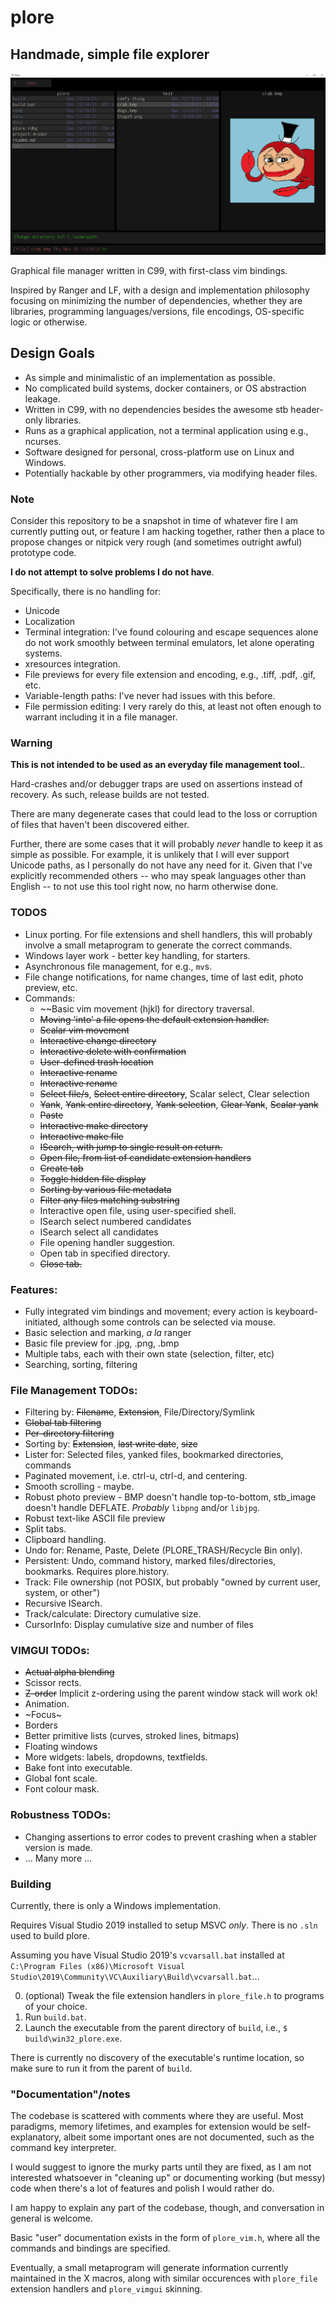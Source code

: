 # plore
## Handmade, simple file explorer
![plore 0.1.5](docs/plore-v-0-1-5.png)

Graphical file manager written in C99, with first-class vim bindings. 

Inspired by Ranger and LF, with a design and implementation philosophy focusing on minimizing the number of dependencies, whether they are libraries, programming languages/versions, file encodings, OS-specific logic or otherwise.

## Design Goals
* As simple and minimalistic of an implementation as possible. 
* No complicated build systems, docker containers, or OS abstraction leakage.
* Written in C99, with no dependencies besides the awesome stb header-only libraries.
* Runs as a graphical application, not a terminal application using e.g., ncurses.
* Software designed for personal, cross-platform use on Linux and Windows.
* Potentially hackable by other programmers, via modifying header files.

### Note
Consider this repository to be a snapshot in time of whatever fire I am currently putting out, or feature I am hacking together, rather then a place to propose changes or nitpick very rough (and sometimes outright awful) prototype code.

**I do not attempt to solve problems I do not have**. 

Specifically, there is no handling for:
- Unicode
- Localization
- Terminal integration: I've found colouring and escape sequences alone do not work smoothly between terminal emulators, let alone operating systems.
- xresources integration.
- File previews for every file extension and encoding, e.g., .tiff, .pdf, .gif, etc.
- Variable-length paths: I've never had issues with this before.
- File permission editing: I very rarely do this, at least not often enough to warrant including it in a file manager.

### Warning 
**This is not intended to be used as an everyday file management tool.**.

Hard-crashes and/or debugger traps are used on assertions instead of recovery. As such, release builds are not tested.

There are many degenerate cases that could lead to the loss or corruption of files that haven't been discovered either.

Further, there are some cases that it will probably *never* handle to keep it as simple as possible. 
For example, it is unlikely that I will ever support Unicode paths, as I personally do not have any need for it. Given that I've explicitly recommended others -- who may speak languages other than English -- to not use this tool right now, no harm otherwise done.

### TODOS
* Linux porting.
  For file extensions and shell handlers, this will probably involve a small metaprogram to generate the correct commands.
* Windows layer work - better key handling, for starters.
* Asynchronous file management, for e.g., `mv`s.
* File change notifications, for name changes, time of last edit, photo preview, etc.
* Commands:
   - ~~Basic vim movement (hjkl) for directory traversal.
   - ~~Moving 'into' a file opens the default extension handler.~~
   - ~~Scalar vim movement~~
   - ~~Interactive change directory~~
   - ~~Interactive delete with confirmation~~
   - ~~User-defined trash location~~
   - ~~Interactive rename~~
   - ~~Interactive rename~~
   - ~~Select file/s~~, ~~Select entire directory~~, Scalar select, Clear selection
   - ~~Yank~~, ~~Yank entire directory~~, ~~Yank selection~~, ~~Clear Yank~~, ~~Scalar yank~~
   - ~~Paste~~
   - ~~Interactive make directory~~
   - ~~Interactive make file~~
   - ~~ISearch, with jump to single result on return.~~
   - ~~Open file, from list of candidate extension handlers~~
   - ~~Create tab~~
   - ~~Toggle hidden file display~~
   - ~~Sorting by various file metadata~~
   - ~~Filter any files matching substring~~
   - Interactive open file, using user-specified shell.
   - ISearch select numbered candidates
   - ISearch select all candidates
   - File opening handler suggestion.
   - Open tab in specified directory.
   - ~~Close tab.~~

### Features:
- Fully integrated vim bindings and movement; every action is keyboard-initiated, although some controls can be selected via mouse.
- Basic selection and marking, _a la_ ranger
- Basic file preview for .jpg, .png, .bmp
- Multiple tabs, each with their own state (selection, filter, etc)
- Searching, sorting, filtering


### File Management TODOs:
- Filtering by: ~~Filename~~, ~~Extension~~, File/Directory/Symlink
- ~~Global tab filtering~~
- ~~Per-directory filtering~~
- Sorting by: ~~Extension~~, ~~last write date~~, ~~size~~
- Lister for: Selected files, yanked files, bookmarked directories, commands
- Paginated movement, i.e. ctrl-u, ctrl-d, and centering.
- Smooth scrolling - maybe.
- Robust photo preview - BMP doesn't handle top-to-bottom, stb_image doesn't handle DEFLATE. _Probably_ `libpng` and/or `libjpg`.
- Robust text-like ASCII file preview
- Split tabs.
- Clipboard handling.
- Undo for: Rename, Paste, Delete (PLORE_TRASH/Recycle Bin only). 
- Persistent: Undo, command history, marked files/directories, bookmarks. Requires plore.history.
- Track: File ownership (not POSIX, but probably "owned by current user, system, or other")
- Recursive ISearch.
- Track/calculate: Directory cumulative size.
- CursorInfo: Display cumulative size and number of files

### VIMGUI TODOs:
   - ~~Actual alpha blending~~
   - Scissor rects.
   - ~~Z-order~~ Implicit z-ordering using the parent window stack will work ok!
   - Animation.
   - ~Focus~
   - Borders
   - Better primitive lists (curves, stroked lines, bitmaps)
   - Floating windows
   - More widgets: labels, dropdowns, textfields.
   - Bake font into executable.
   - Global font scale.
   - Font colour mask.

### Robustness TODOs:
* Changing assertions to error codes to prevent crashing when a stabler version is made.
* ... Many more ...

### Building
Currently, there is only a Windows implementation.

Requires Visual Studio 2019 installed to setup MSVC _only_. There is no `.sln` used to build plore.

Assuming you have Visual Studio 2019's `vcvarsall.bat` installed at `C:\Program Files (x86)\Microsoft Visual Studio\2019\Community\VC\Auxiliary\Build\vcvarsall.bat`...

0. (optional) Tweak the file extension handlers in `plore_file.h` to programs of your choice.
1. Run `build.bat`.
2. Launch the executable from the parent directory of `build`, i.e., `$ build\win32_plore.exe`.

There is currently no discovery of the executable's runtime location, so make sure to run it from the parent of `build`.

### "Documentation"/notes
The codebase is scattered with comments where they are useful. 
Most paradigms, memory lifetimes, and examples for extension would be self-explanatory, albeit some important ones are not documented, such as the command key interpreter. 

I would suggest to ignore the murky parts until they are fixed, as I am not interested whatsoever in "cleaning up" or documenting working (but messy) code when there's a lot of features and polish I would rather do. 

I am happy to explain any part of the codebase, though, and conversation in general is welcome.

Basic "user" documentation exists in the form of `plore_vim.h`, where all the commands and bindings are specified.

Eventually, a small metaprogram will generate information currently maintained in the X macros, along with similar occurences with `plore_file` extension handlers and `plore_vimgui` skinning.